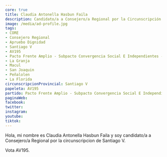 ```yaml
---
core: true
title: Claudia Antonella Hasbun Faila
description: Candidato/a a Consejero/a Regional por la Circunscripción de Santiago V
image: /media/ad-profile.jpg
tags:
- CORE
- Consejero Regional
- Apruebo Dignidad
- Santiago V
- AV195
- Pacto Frente Amplio - Subpacto Convergencia Social E Independientes - Convergencia Social
- La Granja
- Macul
- San Joaquin
- Peñalolen
- La Florida
circunscripcionProvincial: Santiago V
papeleta: AV195
partido: Pacto Frente Amplio - Subpacto Convergencia Social E Independientes - Convergencia Social
paginaWeb:
facebook:
twitter:
instagram:
youtube:
tiktok:
---
```

Hola, mi nombre es Claudia Antonella Hasbun Faila y soy candidato/a a Consejero/a Regional por la circunscripcion de Santiago V.

Vota AV195.
